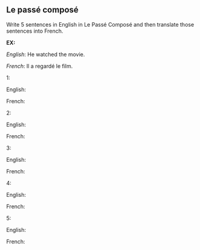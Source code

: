 ## **Le passé composé**

Write 5 sentences in English in Le Passé Composé and then translate those sentences into French.

**EX:**

*English*: He watched the movie.

*French*: Il a regardé le film.

1:

English:

French:

2:

English:

French:

3:

English:

French:

4:

English:

French:

5:

English:

French: 